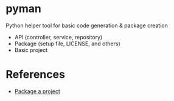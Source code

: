 # pyman

Python helper tool for basic code generation & package creation

- API (controller, service, repository)
- Package (setup file, LICENSE, and others)
- Basic project

# References

- [Package a project](https://packaging.python.org/tutorials/packaging-projects/)
